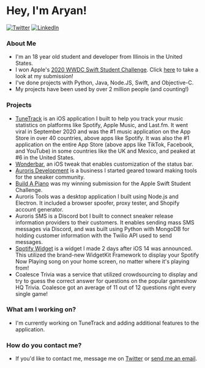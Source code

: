 # Hey, I'm Aryan!

<p>
	<a href="https://twitter.com/ifisq"><img src="https://img.shields.io/twitter/follow/ifisq?label=@ifisq&style=social" alt="Twitter"></a>
	<a href="https://www.linkedin.com/in/aryan-nambiar-5a76a619b/"><img src="https://img.shields.io/badge/LinkedIn--_.svg?style=social&logo=linkedin&label=Connect" alt="LinkedIn"></a>
</p>

### About Me
- I'm an 18 year old student and developer from Illinois in the United States.
- I won Apple's [2020 WWDC Swift Student Challenge](https://developer.apple.com/wwdc20/swift-student-challenge/). Click [here](https://github.com/ifisq/Build-A-Piano) to take a look at my submission!
- I've done projects with Python, Java, Node.JS, Swift, and Objective-C.
- My projects have been used by over 2 million people (and counting!)

### Projects
- [TuneTrack](https://tunetrack.app) is an iOS application I built to help you track your music statistics on platforms like Spotify, Apple Music, and Last.fm. It went viral in September 2020 and was the #1 music application on the App Store in over 40 countries, above apps like Spotify. It was also the #1 application on the entire App Store (above apps like TikTok, Facebook, and YouTube) in some countries like the UK and Mexico, and peaked at #6 in the United States.
- [Wonderbar](https://github.com/ifisq/Wonderbar), an iOS tweak that enables customization of the status bar.
- [Auroris Development](https://auroris.dev) is a business I started geared toward making tools for the sneaker community. 
- [Build A Piano](https://github.com/ifisq/Build-A-Piano) was my winning submission for the Apple Swift Student Challenge.
- Auroris Tools was a desktop application I built using Node.js and Electron. It included a browser spoofer, proxy tester, and Shopify account generator.
- Auroris SMS is a Discord bot I built to connect sneaker release information providers to their customers. It enables sending mass SMS messages via Discord, and was built using Python with MongoDB for holding customer information with the Twilio API used to send messages.
- [Spotify Widget](https://github.com/ifisq/spotify-widget) is a widget I made 2 days after iOS 14 was announced. This utilized the brand-new WidgetKit Framework to display your Spotify Now Playing song on your home screen, no matter where it's playing from!
- Coalesce Trivia was a service that utilized crowdsourcing to display and try to guess the correct answer for questions on the popular gameshow HQ Trivia. Coalesce got an average of 11 out of 12 questions right every single game!

### What am I working on?

- I'm currently working on TuneTrack and adding additional features to the application.

### How do you contact me?

- If you'd like to contact me, message me on [Twitter](https://twitter.com/ifisq) or [send me an email](mailto:aryan@nambiar.dev).

